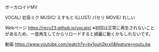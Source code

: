 ボーカロイドMV

VOCAL/ 初音ミク
MUSIC/ えすもと
ILLUST/ パセリ
MOVIE/ れしい

Webページ
https://recy23.github.io/vocalo/
※初回は正常に再生されないことがあるため、一度再生してからリロードすると綺麗に動くかもしれないです。

動画
https://www.youtube.com/watch?v=by1guh2krx0&feature=youtu.be
